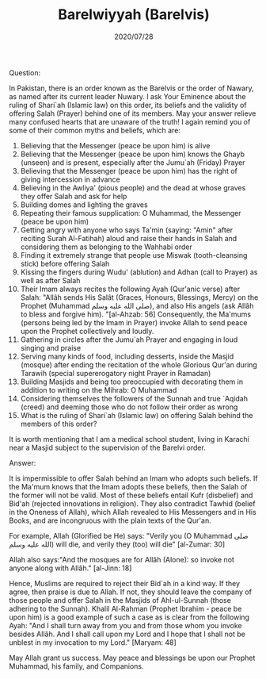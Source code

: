 ﻿---
layout: post
title: "Barelwiyyah (Barelvis)"
publisher: "alsalafiyyah@icloud.com"
source: "Fatawa Al-Lajnah Ad-Da'imah no. 3090"
category: ["sufism", barelvis]
hijri: Dhu al-Hijjah 7, 1441 AH
date: 2020/07/28
shaykhs: 
 - Shaykh Abdul-Aziz ibn Baz
 - Shaykh Abdullah ibn Qa'ud
 - Shaykh Abdul-Razzaq al-Afify
---

Question: 

In Pakistan, there is an order known as the Barelvis or the order of Nawary, as named after its current leader Nuwary. I ask Your Eminence about the ruling of Shari`ah (Islamic law) on this order, its beliefs and the validity of offering Salah (Prayer) behind one of its members. May your answer relieve many confused hearts that are unaware of the truth! I again remind you of some of their common myths and beliefs, which are:

1. Believing that the Messenger (peace be upon him) is alive
2. Believing that the Messenger (peace be upon him) knows the Ghayb (unseen) and is present, especially after the Jumu`ah (Friday) Prayer
3. Believing that the Messenger (peace be upon him) has the right of giving intercession in advance
4. Believing in the Awliya' (pious people) and the dead at whose graves they offer Salah and ask for help
5. Building domes and lighting the graves
6. Repeating their famous supplication: O Muhammad, the Messenger (peace be upon him)
7. Getting angry with anyone who says Ta'min (saying: "Amin" after reciting Surah Al-Fatihah) aloud and raise their hands in Salah and considering them as belonging to the Wahhabi order
8. Finding it extremely strange that people use Miswak (tooth-cleansing stick) before offering Salah
9. Kissing the fingers during Wudu' (ablution) and Adhan (call to Prayer) as well as after Salah
10. Their Imam always recites the following Ayah (Qur'anic verse) after Salah: "Allâh sends His Salât (Graces, Honours, Blessings, Mercy) on the Prophet (Muhammad صلى الله عليه وسلم), and also His angels (ask Allâh to bless and forgive him). "[al-Ahzab: 56] Consequently, the Ma'mums (persons being led by the Imam in Prayer) invoke Allah to send peace upon the Prophet collectively and loudly.
11. Gathering in circles after the Jumu`ah Prayer and engaging in loud singing and praise
12. Serving many kinds of food, including desserts, inside the Masjid (mosque) after ending the recitation of the whole Glorious Qur'an during Tarawih (special supererogatory night Prayer in Ramadan)
13. Building Masjids and being too preoccupied with decorating them in addition to writing on the Mihrab: O Muhammad
14. Considering themselves the followers of the Sunnah and true `Aqidah (creed) and deeming those who do not follow their order as wrong
15. What is the ruling of Shari`ah (Islamic law) on offering Salah behind the members of this order?

It is worth mentioning that I am a medical school student, living in Karachi near a Masjid subject to the supervision of the Barelvi order.

Answer:

It is impermissible to offer Salah behind an Imam who adopts such beliefs. If the Ma'mum knows that the Imam adopts these beliefs, then the Salah of the former will not be valid. Most of these beliefs entail Kufr (disbelief) and Bid'ah (rejected innovations in religion). They also contradict Tawhid (belief in the Oneness of Allah), which Allah revealed to His Messengers and in His Books, and are incongruous with the plain texts of the Qur'an. 

For example, Allah (Glorified be He) says: "Verily you (O Muhammad صلى الله عليه وسلم) will die, and verily they (too) will die" [al-Zumar: 30]

Allah also says:"And the mosques are for Allâh (Alone): so invoke not anyone along with Allâh." [al-Jinn: 18]

Hence, Muslims are required to reject their Bid`ah in a kind way. If they agree, then praise is due to Allah. If not, they should leave the company of those people and offer Salah in the Masjids of Ahl-ul-Sunnah (those adhering to the Sunnah). Khalil Al-Rahman (Prophet Ibrahim - peace be upon him) is a good example of such a case as is clear from the following Ayah: "And I shall turn away from you and from those whom you invoke besides Allâh. And I shall call upon my Lord and I hope that I shall not be unblest in my invocation to my Lord." [Maryam: 48]

May Allah grant us success. May peace and blessings be upon our Prophet Muhammad, his family, and Companions.

